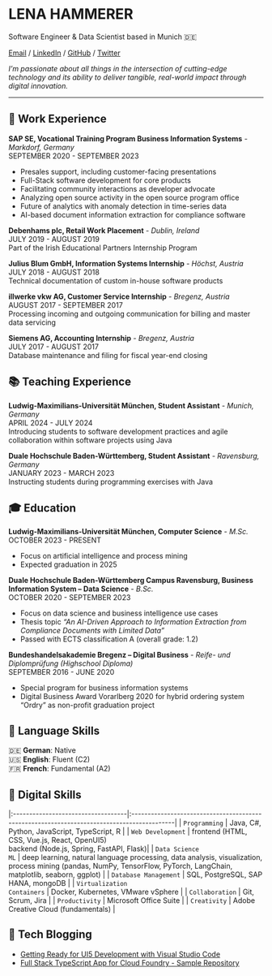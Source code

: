# LENA HAMMERER

Software Engineer & Data Scientist based in Munich 🇩🇪

[Email](mailto:contact@lenahammerer.com) / [LinkedIn](https://www.linkedin.com/in/lena-hammerer/) / [GitHub](https://github.com/OhItsLena/) / [Twitter](https://twitter.com/lena_hammerer)

*I’m passionate about all things in the intersection of cutting-edge technology and its ability to deliver tangible, real-world impact through digital innovation.*

---


## 📌 Work Experience
**SAP SE, Vocational Training Program Business Information Systems** *- Markdorf, Germany* <br>
SEPTEMBER 2020 - SEPTEMBER 2023
- Presales support, including customer-facing presentations
- Full-Stack software development for core products
- Facilitating community interactions as developer advocate
- Analyzing open source activity in the open source program office 
- Future of analytics with anomaly detection in time-series data
- AI-based document information extraction for compliance software

**Debenhams plc, Retail Work Placement** *- Dublin, Ireland* <br>
JULY 2019 - AUGUST 2019 <br>
Part of the Irish Educational Partners Internship Program 

**Julius Blum GmbH, Information Systems Internship** *- Höchst, Austria* <br>
JULY 2018 - AUGUST 2018 <br>
Technical documentation of custom in-house software products

**illwerke vkw AG, Customer Service Internship** *- Bregenz, Austria* <br>
AUGUST 2017 - SEPTEMBER 2017 <br>
Processing incoming and outgoing communication for billing and master data servicing

**Siemens AG, Accounting Internship** *- Bregenz, Austria* <br>
JULY 2017 - AUGUST 2017 <br>
Database maintenance and filing for fiscal year-end closing

## 📚 Teaching Experience
**Ludwig-Maximilians-Universität München, Student Assistant** *- Munich, Germany* <br>
APRIL 2024 - JULY 2024 <br>
Introducing students to software development practices and agile collaboration within software projects using Java

**Duale Hochschule Baden-Württemberg, Student Assistant** *- Ravensburg, Germany* <br>
JANUARY 2023 - MARCH 2023 <br>
Instructing students during programming exercises with Java


## 🎓 Education
**Ludwig-Maximilians-Universität München, Computer Science** *- M.Sc.* <br>
OCTOBER 2023 - PRESENT
- Focus on artificial intelligence and process mining
- Expected graduation in 2025

**Duale Hochschule Baden-Württemberg Campus Ravensburg, Business Information System – Data Science** *- B.Sc.* <br>
OCTOBER 2020 - SEPTEMBER 2023
- Focus on data science and business intelligence use cases
- Thesis topic _“An AI-Driven Approach to Information Extraction from Compliance Documents with Limited Data”_
- Passed with ECTS classification A (overall grade: 1.2)

**Bundeshandelsakademie Bregenz – Digital Business** *- 
Reife- und Diplomprüfung (Highschool Diploma)* <br>
SEPTEMBER 2016 - JUNE 2020
- Special program for business information systems
- Digital Business Award Vorarlberg 2020 for hybrid ordering system “Ordry” as non-profit graduation project 


## 💬 Language Skills
🇩🇪 **German**: Native <br>
🇺🇸 **English**: Fluent (C2) <br>
🇫🇷 **French**: Fundamental (A2)

## 🤖 Digital Skills

|:-----------------------------------|:-------------------------------------------------------------------------------------------|
| `Programming`                      | Java, C#, Python, JavaScript, TypeScript, R                                                |
| `Web Development`                  | frontend (HTML, CSS, Vue.js, React, OpenUI5) <br> backend (Node.js, Spring, FastAPI, Flask)|
| `Data Science` <br> `ML`           | deep learning, natural language processing, data analysis, visualization, process mining (pandas, NumPy, TensorFlow, PyTorch, LangChain, matplotlib, seaborn, ggplot) |
| `Database Management`              | SQL, PostgreSQL, SAP HANA, mongoDB                                                         |
| `Virtualization` <br> `Containers` | Docker, Kubernetes, VMware vSphere                                                         |
| `Collaboration`                    | Git, Scrum, Jira                                                                           |
| `Productivity`                     | Microsoft Office Suite                                                                     |
| `Creativity`                       | Adobe Creative Cloud (fundamentals)                                                        |

## 🔗 Tech Blogging
- [Getting Ready for UI5 Development with Visual Studio Code](https://community.sap.com/t5/technology-blogs-by-sap/getting-ready-for-ui5-development-with-visual-studio-code/ba-p/13498045)
- [Full Stack TypeScript App for Cloud Foundry - Sample Repository](https://community.sap.com/t5/technology-blogs-by-sap/full-stack-typescript-app-for-cloud-foundry-sample-repository/ba-p/13522081)